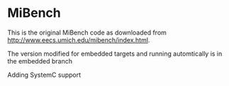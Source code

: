 MiBench
=======

This is the original MiBench code as downloaded from http://www.eecs.umich.edu/mibench/index.html.

The version modified for embedded targets and running automtically is in the
embedded branch


Adding SystemC support
